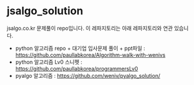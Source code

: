 # jsalgo_solution
jsalgo.co.kr 문제풀이 repo입니다. 이 레파지토리는 아래 레파지토리와 연관 있습니다.

* python 알고리즘 repo + 대기업 입사문제 풀이 + ppt파일 : https://github.com/paullabkorea/Algorithm-walk-with-wenivs
* python 알고리즘 Lv0 스니펫 : https://github.com/paullabkorea/programmersLv0
* pyalgo 알고리즘 : https://github.com/weniv/pyalgo_solution/

